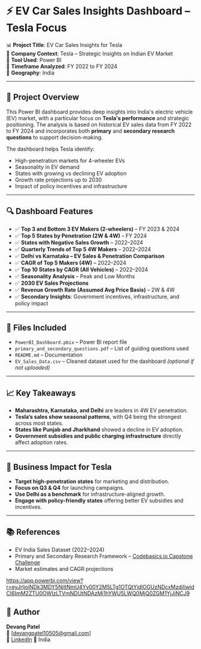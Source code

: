# ⚡ EV Car Sales Insights Dashboard – Tesla Focus

📊 **Project Title**: EV Car Sales Insights for Tesla  
🏢 **Company Context**: Tesla – Strategic Insights on Indian EV Market  
📁 **Tool Used**: Power BI  
📅 **Timeframe Analyzed**: FY 2022 to FY 2024  
📍 **Geography**: India

---

## 🚀 Project Overview

This Power BI dashboard provides deep insights into India's electric vehicle (EV) market, with a particular focus on **Tesla's performance** and strategic positioning. The analysis is based on historical EV sales data from FY 2022 to FY 2024 and incorporates both **primary** and **secondary research questions** to support decision-making.

The dashboard helps Tesla identify:
- High-penetration markets for 4-wheeler EVs
- Seasonality in EV demand
- States with growing vs declining EV adoption
- Growth rate projections up to 2030
- Impact of policy incentives and infrastructure

---

## 🔍 Dashboard Features

- ✅ **Top 3 and Bottom 3 EV Makers (2-wheelers)** – FY 2023 & 2024
- ✅ **Top 5 States by Penetration (2W & 4W)** – FY 2024
- ✅ **States with Negative Sales Growth** – 2022–2024
- ✅ **Quarterly Trends of Top 5 4W Makers** – 2022–2024
- ✅ **Delhi vs Karnataka – EV Sales & Penetration Comparison**
- ✅ **CAGR of Top 5 Makers (4W)** – 2022–2024
- ✅ **Top 10 States by CAGR (All Vehicles)** – 2022–2024
- ✅ **Seasonality Analysis** – Peak and Low Months
- ✅ **2030 EV Sales Projections**
- ✅ **Revenue Growth Rate (Assumed Avg Price Basis)** – 2W & 4W
- ✅ **Secondary Insights**: Government incentives, infrastructure, and policy impact

---

## 📁 Files Included

- `PowerBI_Dashboard.pbix` – Power BI report file
- `primary_and_secondary_questions.pdf` – List of guiding questions used
- `README.md` – Documentation
- `EV_Sales_Data.csv` – Cleaned dataset used for the dashboard *(optional if not uploaded)*

---

## 📈 Key Takeaways

- **Maharashtra, Karnataka, and Delhi** are leaders in 4W EV penetration.
- **Tesla’s sales show seasonal patterns**, with Q4 being the strongest across most states.
- **States like Punjab and Jharkhand** showed a decline in EV adoption.
- **Government subsidies and public charging infrastructure** directly affect adoption rates.

---

## 🧠 Business Impact for Tesla

- **Target high-penetration states** for marketing and distribution.
- **Focus on Q3 & Q4** for launching campaigns.
- **Use Delhi as a benchmark** for infrastructure-aligned growth.
- **Engage with policy-friendly states** offering better EV subsidies and incentives.

---

## 📚 References

- EV India Sales Dataset (2022–2024)
- Primary and Secondary Research Framework – [Codebasics.io Capstone Challenge](https://www.codebasics.io)
- Market estimates and CAGR projections

https://app.powerbi.com/view?r=eyJrIjoiNDk3MDY5NjItNmU4Yy00Y2M5LTg1OTQtYjdlOGUzNDcxMzdiIiwidCI6ImM2ZTU0OWIzLTVmNDUtNDAzMi1hYWU5LWQ0MjQ0ZGM1YjJjNCJ9

## 📌 Author

**Devang Patel**  
📧 [devangpatel10505@gmail.com]  
🔗 [LinkedIn]([https://www.linkedin.com/in/yourprofile](https://www.linkedin.com/in/devang-ai/))  
📍 India  
